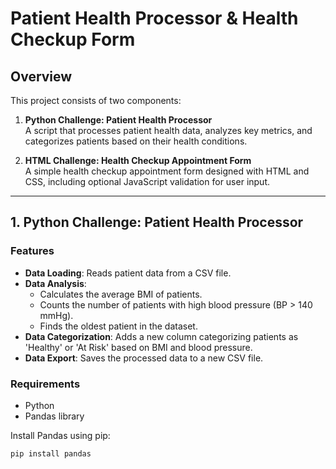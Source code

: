 # Patient Health Processor & Health Checkup Form

## Overview

This project consists of two components:

1. **Python Challenge: Patient Health Processor**  
   A script that processes patient health data, analyzes key metrics, and categorizes patients based on their health conditions.

2. **HTML Challenge: Health Checkup Appointment Form**  
   A simple health checkup appointment form designed with HTML and CSS, including optional JavaScript validation for user input.

---

## 1. Python Challenge: Patient Health Processor

### Features
- **Data Loading**: Reads patient data from a CSV file.
- **Data Analysis**:
  - Calculates the average BMI of patients.
  - Counts the number of patients with high blood pressure (BP > 140 mmHg).
  - Finds the oldest patient in the dataset.
- **Data Categorization**: Adds a new column categorizing patients as 'Healthy' or 'At Risk' based on BMI and blood pressure.
- **Data Export**: Saves the processed data to a new CSV file.

### Requirements
- Python 
- Pandas library

Install Pandas using pip:

```bash
pip install pandas
